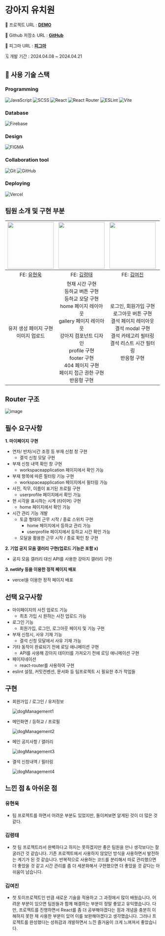 # 강아지 유치원

🔗 프로젝트 URL : **[DEMO](https://dog-management-service.vercel.app/)**

🔗 Github 저장소 URL : **[GitHub](https://github.com/FC8-TOY1/DogManagementService)**

🔗 피그마 URL : **[피그마](https://www.figma.com/file/RpTUtel3zKIXFFDSo4hAXR/%EA%B0%95%EC%95%84%EC%A7%80-%EC%9C%A0%EC%B9%98%EC%9B%90-%EA%B4%80%EB%A6%AC-%EC%84%9C%EB%B9%84%EC%8A%A4?type=design&node-id=0%3A1&mode=dev&t=VzcQOUJ3t8CHcokN-1)**

🗓️ 개발 기간 : 2024.04.08 ~ 2024.04.21

## 🔨 사용 기술 스택

### Programming

![JavaScript](https://img.shields.io/badge/JAVASCRIPT-F7DF1E?style=for-the-badge&logo=JAVASCRIPT&logoColor=white) ![SCSS](https://img.shields.io/badge/SCSS-CC6699?style=for-the-badge&logo=SASS&logoColor=white) ![React](https://img.shields.io/badge/react-%2320232a.svg?style=for-the-badge&logo=react&logoColor=%2361DAFB) ![React Router](https://img.shields.io/badge/React_Router-CA4245?style=for-the-badge&logo=react-router&logoColor=white) ![ESLint](https://img.shields.io/badge/ESLint-4B3263?style=for-the-badge&logo=eslint&logoColor=white) ![Vite](https://img.shields.io/badge/vite-%23646CFF.svg?style=for-the-badge&logo=vite&logoColor=white)

### Database

![Firebase](https://img.shields.io/badge/Firebase-039BE5?style=for-the-badge&logo=Firebase&logoColor=white)

### Design

![FIGMA](https://img.shields.io/badge/figma-F24E1E?style=for-the-badge&logo=figma&logoColor=white)

### Collaboration tool

![Git](https://img.shields.io/badge/git-%23F05033.svg?style=for-the-badge&logo=git&logoColor=white) ![GitHub](https://img.shields.io/badge/github-%23121011.svg?style=for-the-badge&logo=github&logoColor=white)

### Deploying

![Vercel](https://img.shields.io/badge/vercel-%23000000.svg?style=for-the-badge&logo=vercel&logoColor=white)

## 팀원 소개 및 구현 부분

| <img src="https://avatars.githubusercontent.com/u/110236953?v=4" width="150px"/> |                                                                       <img src="https://avatars.githubusercontent.com/u/89022828?v=4" width="150px" />                                                                        |                                     <img src="https://avatars.githubusercontent.com/u/79198245?v=4" width="150px" />                                     | <img src="https://avatars.githubusercontent.com/u/133835167?v=4" width="150px" /> |
| :------------------------------------------------------------------------------: | :---------------------------------------------------------------------------------------------------------------------------------------------------------------------------------------------------------------------------: | :------------------------------------------------------------------------------------------------------------------------------------------------------: | :-------------------------------------------------------------------------------: |
|                   FE: [유현욱](https://github.com/YuHyeonWook)                   |                                                                                            FE: [김령태](https://github.com/catrt)                                                                                             |                                                      FE: [김여진](https://github.com/Yeojin-Kim12)                                                       |                    FE: [박수민](https://github.com/nakjilove)                     |
|                    유저 생성 페이지 구현 </br> 이미지 업로드                     | 현재 시간 구현<br>등하교 버튼 구현<br>등하교 모달 구현<br>home 페이지 레이아웃<br>gallery 페이지 레이아웃<br>강아지 컴포넌트 디자인<br>profile 구현<br>footer 구현<br>404 페이지 구현<br>페이지 접근 권한 구현<br>반응형 구현 | 로그인, 회원가입 구현<br>로그아웃 버튼 구현<br>결석 페이지 레이아웃<br>결석 modal 구현<br>결석 카테고리 필터링<br>결석 리스트 시간 필터링<br>반응형 구현 |                               갤러리 페이지 디자인                                |

## Router 구조

![image](https://github.com/KDT1-FE/Y_FE_Toy1/assets/110236953/39b0b999-39d6-4756-af58-2da82e39e970)

## 필수 요구사항

**1. 마이페이지 구현**

- 연차/ 반차/시간 조정 등 부재 신청 창 구현
  - 결석 신청 모달 구현
- 부재 신청 내역 확인 창 구현
  - workspaceapplication 페이지에서 확인 가능
- 부재 항목에 따른 필터링 기능 구현
  - workspaceapplication 페이지에서 필터링 가능
- 사진, 직무, 이름이 표기된 프로필 구현
  - userprofile 페이지에서 확인 가능
- 현 시각을 표시하는 시계 (타이머) 구현
  - home 페이지에서 확인 가능
- 시간 관리 기능 개발
  - 토글 형태의 근무 시작 / 종료 스위치 구현
    - home 페이지에서 등하교 관리 가능
    - userprofile 페이지에서 등하교 시간 확인 가능
  - 모달을 활용한 근무 시작 / 종료 확인 창 구현

**2. 기업 공지 모음 갤러리 구현(업로드 기능은 포함 x)**

- 공지 모음 갤러리 대신 API를 사용한 강아지 갤러리 구현

**3. netlify 등을 이용한 정적 페이지 배포**

- vercel을 이용한 정적 페이지 배포

## 선택 요구사항

- 마이페이지의 사진 업로드 기능
  - 최초 가입 시 원하는 사진 업로드 가능
- 로그인 기능
  - 회원가입, 로그인, 로그아웃 페이지 및 기능 구현
- 부재 신청시, 사유 기재 기능
  - 결석 신청 모달에서 사유 기재 가능
- 기타 동작이 완료되기 전에 로딩 애니메이션 구현
  - API를 사용해 강아지 데이터를 가져오기 전에 로딩 애니메이션 구현
- 페이지네이션
  - react-router를 사용하여 구현
- eslint 설정, 커밋컨벤션, 문서화 등 팀프로젝트 시 필요한 추가 작업들

## 구현

- 회원가입 / 로그인 / 유저정보

  ![dogManagement1](https://github.com/FC8-TOY1/DogManagementService/assets/79198245/dc451ca8-e945-4777-bc61-38a809aeaf52)

- 메인화면 / 등하교 / 프로필

  ![dogManagement2](https://github.com/FC8-TOY1/DogManagementService/assets/79198245/364c3837-c1bc-43e4-a30f-2bbf1ec8fa1e)

- 메인 공지사항 / 갤러리

  ![dogManagement3](https://github.com/FC8-TOY1/DogManagementService/assets/79198245/29d56978-353b-46dd-8c2b-8ff5007751eb)

- 결석 신청내역 / 필터링

  ![dogManagement4](https://github.com/FC8-TOY1/DogManagementService/assets/79198245/117a99ea-c868-41e6-aee8-43433e41cff5)

## 느낀 점 & 아쉬운 점

### 유현욱

- 팀 프로젝트를 하면서 어려운 부분도 있었지만, 돌이켜보면 알게된 것이 더 많은 것 같다.

### 김령태

- 첫 팀 프로젝트라서 완벽하다고 하지는 못하겠지만 좋은 팀원을 만나 생각보다는 잘 굴러간 것 같습니다. 기존 프로젝트에서 사용하지 않았던 방식을 사용하면서 발전하는 계기가 된 것 같습니다. 반복적으로 사용하는 코드를 분리해서 따로 관리했으면 더 좋았을 것 같고 시간 관리를 좀 더 세분화해서 구현했으면 더 좋았을 것 같다는 아쉬움이 남습니다.

### 김여진

- 첫 토이프로젝트인 만큼 새로운 기술을 적용하고 그 과정에서 많이 배웠습니다. 어려운 부분이 있으면 팀원들과 함께 해결하는 부분이 정말 좋았고 유익했습니다. 다만, 프로젝트를 진행하면서 React를 좀 더 공부해야겠다는 점과 개념을 충분히 이해하지 못한 채 사용한 부분이 있어 이를 보완해야겠다고 생각했습니다. 그러나 프로젝트를 완성했다는 성취감과 개발하면서 느낀 즐거움이 크게 느껴져서 좋았습니다.
